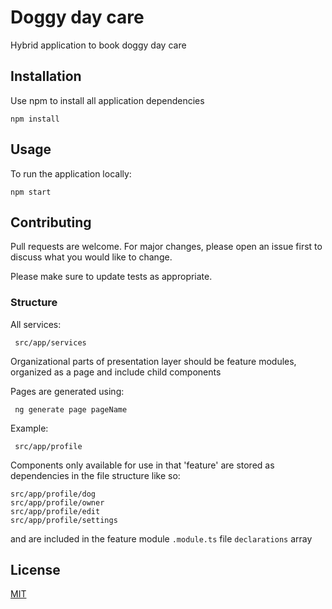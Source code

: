 # Doggy day care

Hybrid application to book doggy day care 

## Installation

Use npm to install all application dependencies

```
npm install
```

## Usage
To run the application locally:

```
npm start
```

## Contributing
Pull requests are welcome. For major changes, please open an issue first to discuss what you would like to change.

Please make sure to update tests as appropriate.

### Structure

All services:

``` src/app/services```

Organizational parts of presentation layer should be feature modules, organized as a page and include child components

Pages are generated using:

``` ng generate page pageName```

Example:

``` src/app/profile```

Components only available for use in that 'feature' are stored as dependencies in the file structure like so:
````
src/app/profile/dog
src/app/profile/owner
src/app/profile/edit
src/app/profile/settings
````

and are included in the feature module `.module.ts` file `declarations` array

## License
[MIT](https://choosealicense.com/licenses/mit/)